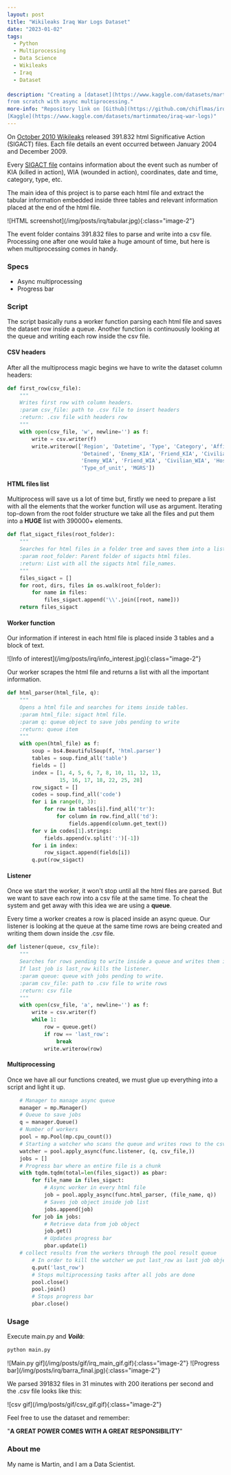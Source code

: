 ```yaml
---
layout: post
title: "Wikileaks Iraq War Logs Dataset"
date: "2023-01-02"
tags: 
  - Python
  - Multiprocessing
  - Data Science
  - Wikileaks
  - Iraq
  - Dataset

description: "Creating a [dataset](https://www.kaggle.com/datasets/martinmateo/iraq-war-logs) from [Wikileak's Iraq War Logs](https://www.wikileaks.org/War-Diary-Iraq-War-Logs.html)
from scratch with async multiprocessing."  
more-info: "Repository link on [Github](https://github.com/chiflmas/irq_dataset) and
[Kaggle](https://www.kaggle.com/datasets/martinmateo/iraq-war-logs)"
---
```

On [October 2010 Wikileaks](https://www.wikileaks.org/War-Diary-Iraq-War-Logs.html) released 391.832 html
Significative Action (SIGACT) files. Each file details an event occurred between January 2004 and December 2009. 

Every [SIGACT file](https://wikileaks.org/irq/event/2007/05/IRQ20070510n1.html) contains information about the event such as number of KIA (killed in action), WIA (wounded in action),
coordinates, date and time, category, type, etc.

The main idea of this project is to parse each html file and extract the tabular information embedded inside three tables and
relevant information placed at the end of the html file.

<span class="image-center">
  ![HTML screenshot](/img/posts/irq/tabular.jpg){:class="image-2"}
</span>

The event folder contains 391.832 files to parse and write into a csv file. Processing one after one would take a huge
amount of time, but here is when multiprocessing comes in handy.


### Specs

- Async multiprocessing
- Progress bar

### Script

The script basically runs a worker function parsing each html file and saves the dataset row inside a queue.
Another function is continuously looking at the queue and writing each row inside the csv file.

#### CSV headers

After all the multiprocess magic begins we have to write the dataset column headers:

```python
def first_row(csv_file):
    """
    Writes first row with column headers.
    :param csv_file: path to .csv file to insert headers
    :return: .csv file with headers row
    """
    with open(csv_file, 'w', newline='') as f:
        write = csv.writer(f)
        write.writerow(['Region', 'Datetime', 'Type', 'Category', 'Affiliation',
                        'Detained', 'Enemy_KIA', 'Friend_KIA', 'Civilian_KIA', 'Host_nation_KIA',
                        'Enemy_WIA', 'Friend_WIA', 'Civilian_WIA', 'Host_nation_WIA', 'Complex_attack',
                        'Type_of_unit', 'MGRS'])
```


#### HTML files list

Multiprocess will save us a lot of time but, firstly we need to prepare a list with all the elements that the worker function
will use as argument. Iterating top-down from the root folder structure we take all the files and put them into a **HUGE** list with 390000+
elements.

```python
def flat_sigact_files(root_folder):
    """
    Searches for html files in a folder tree and saves them into a list.
    :param root_folder: Parent folder of sigacts html files.
    :return: List with all the sigacts html file_names.
    """
    files_sigact = []
    for root, dirs, files in os.walk(root_folder):
        for name in files:
            files_sigact.append('\\'.join([root, name]))
    return files_sigact
```

#### Worker function

Our information if interest in each html file is placed inside 3 tables and a block of text.

<span class="image-center">
  ![Info of interest](/img/posts/irq/info_interest.jpg){:class="image-2"}
</span>

Our worker scrapes the html file and returns a list with all the important information.

```python
def html_parser(html_file, q):
    """
    Opens a html file and searches for items inside tables.
    :param html_file: sigact html file.
    :param q: queue object to save jobs pending to write
    :return: queue item
    """
    with open(html_file) as f:
        soup = bs4.BeautifulSoup(f, 'html.parser')
        tables = soup.find_all('table')
        fields = []
        index = [1, 4, 5, 6, 7, 8, 10, 11, 12, 13,
                 15, 16, 17, 18, 22, 25, 28]
        row_sigact = []
        codes = soup.find_all('code')
        for i in range(0, 3):
            for row in tables[i].find_all('tr'):
                for column in row.find_all('td'):
                    fields.append(column.get_text())
        for v in codes[1].strings:
            fields.append(v.split(':')[-1])
        for i in index:
            row_sigact.append(fields[i])
        q.put(row_sigact)
```

#### Listener

Once we start the worker, it won't stop until all the html files are parsed. But we want to save each row into a csv file
at the same time. To cheat the system and get away with this idea we are using a **queue**.

Every time a worker creates a row is placed inside an async queue. Our listener is looking at the queue at the same time
rows are being created and writing them down inside the .csv file.

```python
def listener(queue, csv_file):
    """
    Searches for rows pending to write inside a queue and writes them into a .csv file.
    If last job is last_row kills the listener.
    :param queue: queue with jobs pending to write.
    :param csv_file: path to .csv file to write rows
    :return: csv file
    """
    with open(csv_file, 'a', newline='') as f:
        write = csv.writer(f)
        while 1:
            row = queue.get()
            if row == 'last_row':
                break
            write.writerow(row)
```

#### Multiprocessing

Once we have all our functions created, we must glue up everything into a script and light it up.

```python
    # Manager to manage async queue
    manager = mp.Manager()
    # Queue to save jobs
    q = manager.Queue()
    # Number of workers
    pool = mp.Pool(mp.cpu_count())
    # Starting a watcher who scans the queue and writes rows to the csv file
    watcher = pool.apply_async(func.listener, (q, csv_file,))
    jobs = []
    # Progress bar where an entire file is a chunk
    with tqdm.tqdm(total=len(files_sigact)) as pbar:
        for file_name in files_sigact:
            # Async worker in every html file
            job = pool.apply_async(func.html_parser, (file_name, q))
            # Saves job object inside job list
            jobs.append(job)
        for job in jobs:
            # Retrieve data from job object
            job.get()
            # Updates progress bar
            pbar.update(1)
    # collect results from the workers through the pool result queue
        # In order to kill the watcher we put last_row as last job object
        q.put('last_row')
        # Stops multiprocessing tasks after all jobs are done
        pool.close()
        pool.join()
        # Stops progress bar
        pbar.close()
```

### Usage

Execute main.py and _**Voilà**_:
```bash
python main.py
```
<span class="image-center">
  ![Main.py gif](/img/posts/gif/irq_main_gif.gif){:class="image-2"}
</span>

<span class="image-center">
  ![Progress bar](/img/posts/irq/barra_final.jpg){:class="image-2"}
</span>

We parsed 391832 files in 31 minutes with 200 iterations per second and the .csv file looks like this:

<span class="image-center">
  ![csv gif](/img/posts/gif/csv_gif.gif){:class="image-2"}
</span>

Feel free to use the dataset and remember:

"**A GREAT POWER COMES WITH A GREAT RESPONSIBILITY**"

### About me

My name is Martin, and I am a Data Scientist.
